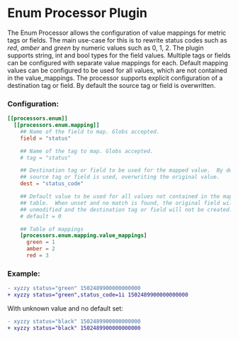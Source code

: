 # Enum Processor Plugin

The Enum Processor allows the configuration of value mappings for metric tags or fields.
The main use-case for this is to rewrite status codes such as _red_, _amber_ and
_green_ by numeric values such as 0, 1, 2. The plugin supports string, int and bool
types for the field values. Multiple tags or fields can be configured with separate
value mappings for each. Default mapping values can be configured to be
used for all values, which are not contained in the value_mappings. The
processor supports explicit configuration of a destination tag or field. By default the
source tag or field is overwritten.

### Configuration:

```toml
[[processors.enum]]
  [[processors.enum.mapping]]
    ## Name of the field to map. Globs accepted.
    field = "status"

    ## Name of the tag to map. Globs accepted.
    # tag = "status"

    ## Destination tag or field to be used for the mapped value.  By default the
    ## source tag or field is used, overwriting the original value.
    dest = "status_code"

    ## Default value to be used for all values not contained in the mapping
    ## table.  When unset and no match is found, the original field will remain 
    ## unmodified and the destination tag or field will not be created.
    # default = 0

    ## Table of mappings
    [processors.enum.mapping.value_mappings]
      green = 1
      amber = 2
      red = 3
```

### Example:

```diff
- xyzzy status="green" 1502489900000000000
+ xyzzy status="green",status_code=1i 1502489900000000000
```

With unknown value and no default set:
```diff
- xyzzy status="black" 1502489900000000000
+ xyzzy status="black" 1502489900000000000
```
